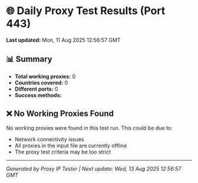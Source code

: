 # 🌐 Daily Proxy Test Results (Port 443)

**Last updated:** Mon, 11 Aug 2025 12:56:57 GMT

## 📊 Summary

- **Total working proxies:** 0
- **Countries covered:** 0
- **Different ports:** 0
- **Success methods:** 

## ❌ No Working Proxies Found

No working proxies were found in this test run. This could be due to:

- Network connectivity issues
- All proxies in the input file are currently offline
- The proxy test criteria may be too strict

---
*Generated by Proxy IP Tester | Next update: Wed, 13 Aug 2025 12:56:57 GMT*

